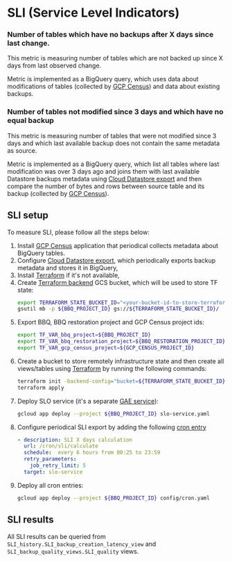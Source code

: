# SLI (Service Level Indicators)


### Number of tables which have no backups after X days since last change.  

This metric is measuring number of tables which are not backed up since X days from last observed change. 

Metric is implemented as a BigQuery query, which uses data about modifications of tables (collected by [GCP Census](https://github.com/ocadotechnology/gcp-census)) and data about existing backups. 

### Number of tables not modified since 3 days and which have no equal backup

This metric is measuring number of tables that were not modified since 3 days and which last available backup does not contain the same metadata as source.

Metric is implemented as a BigQuery query, which list all tables where last modification was over 3 days ago and joins them with last available Datastore backups metadata using [Cloud Datastore export](./SETUP.md#cloud-datastore-export) and then compare the number of bytes and rows between source table and its backup (collected by [GCP Census](https://github.com/ocadotechnology/gcp-census)). 

## SLI setup

To measure SLI, please follow all the steps below:
1. Install [GCP Census](https://github.com/ocadotechnology/gcp-census) application that periodical collects metadata about BigQuery tables. 
1. Configure [Cloud Datastore export](./SETUP.md#cloud-datastore-export), 
which periodically exports backup metadata and stores it in BigQuery,
1. Install [Terraform](https://www.terraform.io/) if it's not available,
1. Create [Terraform backend](https://www.terraform.io/docs/backends/) GCS bucket, which will be used to store TF state:
      ```bash
      export TERRAFORM_STATE_BUCKET_ID="<your-bucket-id-to-store-terraform-state>"
      gsutil mb -p ${BBQ_PROJECT_ID} gs://${TERRAFORM_STATE_BUCKET_ID}/
      ```
1. Export BBQ, BBQ restoration project and GCP Census project ids: 
      ```bash
      export TF_VAR_bbq_project=${BBQ_PROJECT_ID}
      export TF_VAR_bbq_restoration_project=${BBQ_RESTORATION_PROJECT_ID}
      export TF_VAR_gcp_census_project=${GCP_CENSUS_PROJECT_ID}
      ```
1. Create a bucket to store remotely infrastructure state and then create all views/tables using [Terraform](https://www.terraform.io/) by running the following commands:
      ```bash
      terraform init -backend-config="bucket=${TERRAFORM_STATE_BUCKET_ID}"
      terraform apply
      ```
1. Deploy SLO service (it's a separate [GAE service](https://cloud.google.com/appengine/docs/standard/python/an-overview-of-app-engine#services)):
      ```bash
      gcloud app deploy --project ${BBQ_PROJECT_ID} slo-service.yaml
      ```
1. Configure periodical SLI export by adding the following [cron entry](./config/cron.yaml)
      ```yaml
      - description: SLI X days calculation
        url: /cron/sli/calculate
        schedule:  every 6 hours from 00:25 to 23:59
        retry_parameters:
          job_retry_limit: 5
        target: slo-service
      ```
1. Deploy all cron entries:
      ```bash
      gcloud app deploy --project ${BBQ_PROJECT_ID} config/cron.yaml
      ```

## SLI results

All SLI results can be queried from ``SLI_history.SLI_backup_creation_latency_view`` and ``SLI_backup_quality_views.SLI_quality`` views.